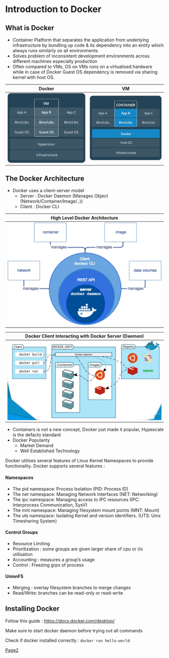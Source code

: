 # Introduction to Docker



## What is Docker

- Container Platform that separates the application from underlying infrastructure by bundling up code & its dependency into an entity which always runs similarly on all environments.
- Solves problem of inconsistent development environments across different machines especially production
- Often compared to VMs, OS on VMs runs on a virtualised hardware while in case of Docker Guest OS dependency is removed via sharing kernel with host OS.

|                            Docker                            |                              VM                              |
| :----------------------------------------------------------: | :----------------------------------------------------------: |
| ![image-20231103010810709](./part1.assets/image-20231103010810709.png) | ![image-20231103010849917](./part1.assets/image-20231103010849917.png) |

## The Docker Architecture

- Docker uses a client-server model
  - Server : Docker Daemon (Manages Object (Network/Container/Image/..))
  - Client : Docker CLI

|                High Level Docker Architecture                |
| :----------------------------------------------------------: |
| ![image-20231103011157992](./part1.assets/image-20231103011157992.png) |

|    Docker Client Interacting with Docker Server (Daemon)     |
| :----------------------------------------------------------: |
| ![image-20231103011414797](./part1.assets/image-20231103011414797.png) |

- Containers is not a new concept, Docker just made it popular, Hypescale is the defacto standard
- Docker Popularity
  - Market Demand
  - Well Established Technology

Docker utilises several features of Linux Kernel Namespaces to provide functionality. Docker supports several features :

#### Namespaces

- The pid namespace: Process Isolation (PID: Process ID)
- The net namespace: Managing Network Interfaces (NET: Networking)
- The ipc namespace: Managing access to IPC resources (IPC: Interprocess Communication, SysV)
- The mnt namespace: Managing filesystem mount points (MNT: Mount)
- The uts namespace: Isolating Kernel and version Identifiers. (UTS: Unix Timesharing System)

#### Control Groups

- Resource Limiting
- Prioritization : some groups are given larger share of cpu or i/o utilisation
- Accounting : measures a group’s usage
- Control : Freezing grps of process

#### UnionFS

- Merging : overlay filesystem branches to merge changes
- Read/Write: branches can be read-only or read-write

## Installing Docker

Follow this guide : https://docs.docker.com/desktop/

Make sure to start docker daemon before trying out all commands

Check if docker installed correctly : `docker run hello-world`



[Page2](part1b.md)
